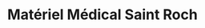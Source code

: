 ---
title: "Matériel Médical Saint Roch"
url: /nice/materiel-medical-saint-roch/
shop: approvisionnement médical
---
